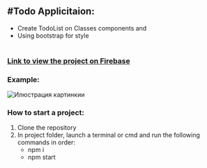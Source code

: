 #Todo Applicitaion:
---------
* Create TodoList on Classes components and</br>
* Using bootstrap for style</br></br>

### <a href="https://todolist-onclasses.web.app/">Link to view the project on Firebase</a>


### Example:</br>
![Илюстрация картинкии](https://github.com/maxxtron/project-photo/blob/main/Classes-todo.png)

### How to start a project:
1. Clone the repository
2. In project folder, launch a terminal or cmd and run the following commands in order:
   * npm i
   * npm start
